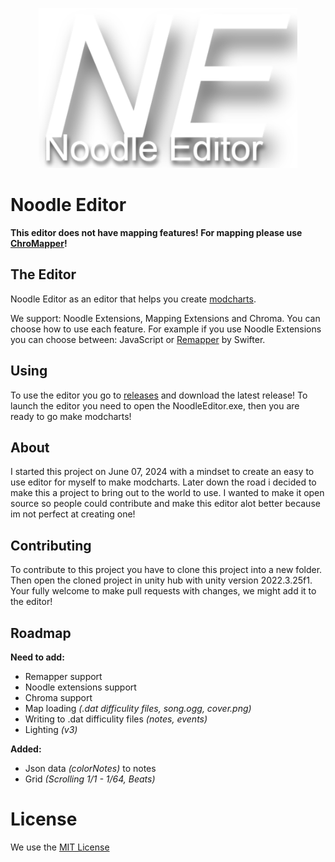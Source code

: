 
<p align="center"> <a href="https://forbonestudios.com"><img src="img/ne.png" height=256 /> </a> </p>

# Noodle Editor
**This editor does not have mapping features! For mapping please use [ChroMapper](https://github.com/Caeden117/ChroMapper)!**

## The Editor
Noodle Editor as an editor that helps you create [modcharts](https://github.com/Aeroluna/Heck).

We support: Noodle Extensions, Mapping Extensions and Chroma.
You can choose how to use each feature. For example if you use Noodle Extensions you can choose between: JavaScript or [Remapper](https://github.com/Swifter1243/ReMapper) by Swifter.

## Using
To use the editor you go to [releases](https://github.com/ForBone/NoodleEditor/releases/) and download the latest release!
To launch the editor you need to open the NoodleEditor.exe, then you are ready to go make modcharts!

## About
I started this project on June 07, 2024 with a mindset to create an easy to use editor for myself to make modcharts. Later down the road i decided to make this a project to bring out to the world to use. I wanted to make it open source so people could contribute and make this editor alot better because im not perfect at creating one!

## Contributing
To contribute to this project you have to clone this project into a new folder. Then open the cloned project in unity hub with unity version 2022.3.25f1. Your fully welcome to make pull requests with changes, we might add it to the editor!

## Roadmap 
**Need to add:**

 - Remapper support
 - Noodle extensions support
 - Chroma support
 - Map loading *(.dat difficulity files, song.ogg, cover.png)*
 - Writing to .dat difficulity files *(notes, events)*
 - Lighting *(v3)*

**Added:**
 - Json data *(colorNotes)* to notes
 - Grid  *(Scrolling  1/1 - 1/64,  Beats)*

# License

We use the [MIT License](./LICENSE)
 
